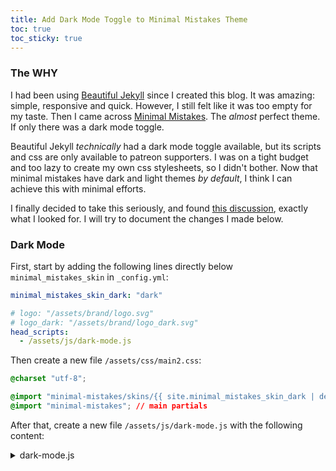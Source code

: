 ```yaml
---
title: Add Dark Mode Toggle to Minimal Mistakes Theme
toc: true
toc_sticky: true
---
```


### The WHY
I had been using [Beautiful Jekyll](https://github.com/daattali/beautiful-jekyll) since I created this blog. It was amazing: simple, responsive and quick. However, I still felt like it was too empty for my taste. Then I came across [Minimal Mistakes](https://github.com/mmistakes/minimal-mistakes). The *almost* perfect theme. If only there was a dark mode toggle.

Beautiful Jekyll *technically* had a dark mode toggle available, but its scripts and css are only available to patreon supporters. I was on a tight budget and too lazy to create my own css stylesheets, so I didn't bother. Now that minimal mistakes have dark and light themes *by default*, I think I can achieve this with minimal efforts.

I finally decided to take this seriously, and found [this discussion](https://github.com/mmistakes/minimal-mistakes/discussions/2033), exactly what I looked for. I will try to document the changes I made below.

### Dark Mode
First, start by adding the following lines directly below `minimal_mistakes_skin` in `_config.yml`:
```yaml
minimal_mistakes_skin_dark: "dark"

# logo: "/assets/brand/logo.svg"
# logo_dark: "/assets/brand/logo_dark.svg"
head_scripts:
  - /assets/js/dark-mode.js
```

Then create a new file `/assets/css/main2.css`:
```css
@charset "utf-8";

@import "minimal-mistakes/skins/{{ site.minimal_mistakes_skin_dark | default: 'dark' }}"; // skin
@import "minimal-mistakes"; // main partials
```

After that, create a new file `/assets/js/dark-mode.js` with the following content:
<details>
  
<summary>dark-mode.js</summary>
<div markdown=1>
```js
function changeGiscusTheme(theme) {
      function sendMessage(message) {
            const iframe = document.querySelector('iframe.giscus-frame');
            if (!iframe) return;
            iframe.contentWindow.postMessage({ giscus: message }, 'https://giscus.app');
      }
      sendMessage({
            setConfig: {
                  theme: theme
            }
      });
}

function updateButtonIcons() {
      themeMode = sessionStorage.getItem('theme');
      themeToggle = document.getElementById('theme-toggle');
      
      // Update theme toggle icon based on current theme
      if (themeMode === 'dark') {
        themeToggle.classList.remove('fa-adjust');
        themeToggle.classList.add('fa-sun');
      } else {
        themeToggle.classList.remove('fa-sun');
        themeToggle.classList.add('fa-adjust');
      }
    }

function toggleTheme() {
      currentTheme = sessionStorage.getItem('theme');
      newTheme = currentTheme === 'dark' ? 'light' : 'dark';
      node1 = document.getElementById('theme_source');
      node2 = document.getElementById('theme_source_2');
      if (newTheme === "dark") {
            sessionStorage.setItem('theme', 'dark');
            node1.setAttribute('rel', 'stylesheet alternate');
            node2.setAttribute('rel', 'stylesheet');
          } else {
            sessionStorage.setItem('theme', 'light');
            node1.setAttribute('rel', 'stylesheet');
            node2.setAttribute('rel', 'stylesheet alternate');
          }
      changeGiscusTheme(newTheme);
      updateButtonIcons();
}
```

Note: You can safely remove the function `changeGiscusTheme` if you do not use Giscus as comments system.
{: .notice-info}
</div>
</details>

Next, in the file `_includes/head.html`, copy from [mmistakes/minimal-mistakes](https://github.com/mmistakes/minimal-mistakes/blob/master/_includes/head.html) if using remote theme. Find the following line:
```html
<link rel="stylesheet" href="{{ '/assets/css/main.css' | relative_url }}">
```

Replace it with:
```html
{% raw %}<link title="main" rel="stylesheet" href="{{ '/assets/css/main.css' | relative_url }}" id="theme_source">
{% if site.minimal_mistakes_skin_dark %}
<link rel="stylesheet alternate" href="{{ '/assets/css/main2.css' | relative_url }}" id="theme_source_2">
<script>
  let theme = sessionStorage.getItem('theme');
  if (theme === "dark") {
    sessionStorage.setItem('theme', 'dark');
    node1 = document.getElementById('theme_source');
    node2 = document.getElementById('theme_source_2');
    node1.setAttribute('rel', 'stylesheet alternate');
    node2.setAttribute('rel', 'stylesheet');
  }
  else {
    sessionStorage.setItem('theme', 'light');
  }
</script>
{% endif %}{% endraw %}
```

Then, find the file `_includes/masthead.html`, again, copy from [mmistakes/minimal-mistakes](https://github.com/mmistakes/minimal-mistakes/blob/master/_includes/masthead.html) if it does not already exist. Add the following to the **top** of the file:
```liquid
{% raw %}{% capture logo_path %}{{ site.logo }}{% endcapture %}
{% capture logo_path_dark %}{{ site.logo_dark }}{% endcapture %}{% endraw %}
```

In the same file, find the following code:
```liquid
{% raw %}{% unless logo_path == empty %}
  <a class="site-logo" href="{{ '/' | relative_url }}"><img src="{{ logo_path | relative_url }}" alt="{{ site.masthead_title | default: site.title }}"></a>
{% endunless %}{% endraw %}
```

Replace it with:
```liquid
{% raw %}{% unless logo_path == empty %}
  <a class="site-logo" href="{{ '/' | relative_url }}">
      <picture>
        {% unless logo_path_dark == empty %}
          <!-- dark mode logo -->
          <source
            srcset="{{ logo_path_dark | relative_url }}"
            media="(prefers-color-scheme: dark)">
        {% endunless %}
        <img src="{{ logo_path | relative_url }}" alt="{{ site.masthead_title | default: site.title }}">
      </picture>
  </a>
{% endunless %}{% endraw %}
```

Then, find the following line in the same file:
```liquid
{% raw %}{% if site.search == true %}{% endraw %}
```

Add the following **above** this line:
```liquid
{% raw %}{% if site.minimal_mistakes_skin_dark %}
  <i class="fas fa-fw fa-adjust" id="theme-toggle" aria-hidden="true" title="Toggle between light and dark mode" onclick="toggleTheme(); return false;"></i>
{% endif %}{% endraw %}
```

### The End
If you've followed through, then dark mode should be added to your jekyll site using the Minimal Mistake theme! You can click the sun button next to the search button in the top right corner of this page to see its effects.

